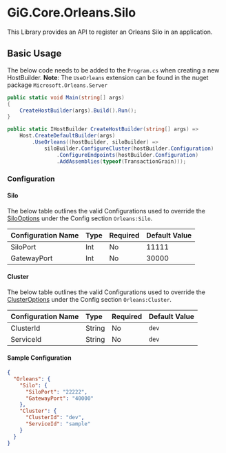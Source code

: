 # GiG.Core.Orleans.Silo

This Library provides an API to register an Orleans Silo in an application.

## Basic Usage

The below code needs to be added to the `Program.cs` when creating a new HostBuilder.
**Note**: The `UseOrleans` extension can be found in the nuget package ```Microsoft.Orleans.Server```

```csharp
public static void Main(string[] args)
{
    CreateHostBuilder(args).Build().Run();
}

public static IHostBuilder CreateHostBuilder(string[] args) =>
    Host.CreateDefaultBuilder(args)
        .UseOrleans((hostBuilder, siloBuilder) =>
            siloBuilder.ConfigureCluster(hostBuilder.Configuration)
                .ConfigureEndpoints(hostBuilder.Configuration)
                .AddAssemblies(typeof(TransactionGrain)));
```

### Configuration

#### Silo

The below table outlines the valid Configurations used to override the [SiloOptions](../src/GiG.Core.Orleans.Silo/Abstractions/SiloOptions.cs) under the Config section `Orleans:Silo`.

| Configuration Name | Type | Required | Default Value |
|:-------------------|:-----|:---------|:--------------|
| SiloPort           | Int  | No       | 11111         |
| GatewayPort        | Int  | No       | 30000         |

#### Cluster

The below table outlines the valid Configurations used to override the [ClusterOptions](https://github.com/dotnet/orleans/blob/master/src/Orleans.Core/Configuration/Options/ClusterOptions.cs) under the Config section `Orleans:Cluster`.

| Configuration Name | Type   | Required | Default Value |
|:-------------------|:-------|:---------|:--------------|
| ClusterId          | String | No       | `dev`         |
| ServiceId          | String | No       | `dev`         |

#### Sample Configuration

```json
{
  "Orleans": {
    "Silo": {
      "SiloPort": "22222",
      "GatewayPort": "40000"
    },
    "Cluster": {
      "ClusterId": "dev",
      "ServiceId": "sample"
    }
  }
}
```